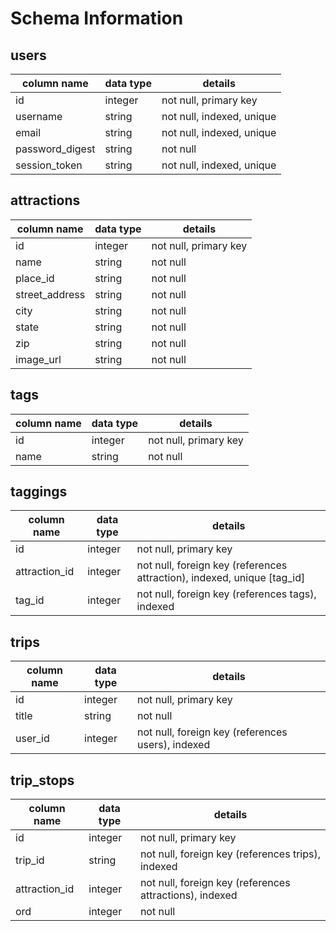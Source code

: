 # Schema Information

## users
column name     | data type | details
----------------|-----------|-----------------------
id              | integer   | not null, primary key
username        | string    | not null, indexed, unique
email           | string    | not null, indexed, unique
password_digest | string    | not null
session_token   | string    | not null, indexed, unique

## attractions
column name    | data type | details
---------------|-----------|-----------------------
id             | integer   | not null, primary key
name           | string    | not null
place_id       | string    | not null
street_address | string    | not null
city           | string    | not null
state          | string    | not null
zip            | string    | not null
image_url      | string    | not null

## tags
column name | data type | details
------------|-----------|-----------------------
id          | integer   | not null, primary key
name        | string    | not null

## taggings
column name | data type | details
------------|-----------|-----------------------
id          | integer   | not null, primary key
attraction_id     | integer   | not null, foreign key (references attraction), indexed, unique [tag_id]
tag_id      | integer   | not null, foreign key (references tags), indexed

## trips
column name | data type | details
------------|-----------|-----------------------
id          | integer   | not null, primary key
title       | string    | not null
user_id     | integer   | not null, foreign key (references users), indexed

## trip_stops
column name   | data type | details
--------------|-----------|-----------------------
id            | integer   | not null, primary key
trip_id       | string    | not null, foreign key (references trips), indexed
attraction_id | integer   | not null, foreign key (references attractions), indexed
ord           | integer   | not null
